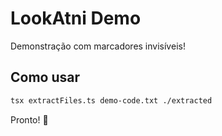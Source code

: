 # LookAtni Demo

Demonstração com marcadores invisíveis!

## Como usar

```bash
tsx extractFiles.ts demo-code.txt ./extracted
```

Pronto! 🎉
